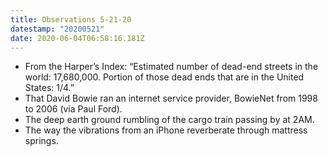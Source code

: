 ```yaml
---
title: Observations 5-21-20
datestamp: "20200521"
date: 2020-06-04T06:58:16.181Z
---
```

- From the Harper’s Index: “Estimated number of dead-end streets in the world: 17,680,000. Portion of those dead ends that are in the United States: 1/4.”
- That David Bowie ran an internet service provider, BowieNet from 1998 to 2006 (via Paul Ford).
- The deep earth ground rumbling of the cargo train passing by at 2AM.
- The way the vibrations from an iPhone reverberate through mattress springs.